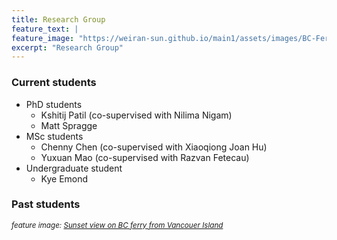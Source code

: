 ```yaml
---
title: Research Group
feature_text: |
feature_image: "https://weiran-sun.github.io/main1/assets/images/BC-Ferry.jpg"
excerpt: "Research Group"
---
```


### Current students

- PhD students
  - Kshitij Patil (co-supervised with Nilima Nigam)
  - Matt Spragge
- MSc students
  - Chenny Chen (co-supervised with Xiaoqiong Joan Hu)
  - Yuxuan Mao (co-supervised with Razvan Fetecau)
- Undergraduate student
  - Kye Emond
  

### Past students


<small><em>feature image: [Sunset view on BC ferry from Vancouer Island](https://weiran-sun.github.io/main1/assets/images/BC-Ferry.jpg)</em></small>
